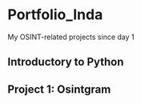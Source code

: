 # Portfolio_Inda
My OSINT-related projects since day 1

## Introductory to Python

## Project 1: Osintgram
